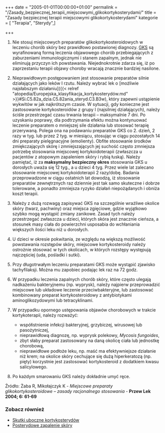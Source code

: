 +++
date = "2005-01-01T00:00:00+01:00"
permalink = "/Zasady_bezpiecznej_terapii_miejscowymi_glikokortykosterydami/"
title = "Zasady bezpiecznej terapii miejscowymi glikokortykosterydami"
kategorie = [ "Terapia", "Sterydy",]

+++

1.  Nie stosuj miejscowych preparatów glikokortykosteroidowych w leczeniu chorób skóry bez prawidłowo postawionej diagnozy. [GKS](/atopedia/Kortykosterydy) są wyrafinowaną formą leczenia objawowego chorób przebiegających z zaburzeniami immunologicznymi i stanem zapalnym, jednak nie eliminują przyczyn ich powstawania. Niejednokrotnie zdarza się, iż po zaprzestaniu terapii objawy choroby wracają znacznie bardziej nasilone.
2.  Nieprawidłowym postępowaniem jest stosowanie preparatów silnie działających jako leków I rzutu. Należy wybrać lek o [możliwie najsłabszym działaniu]({{< relref "atopedia/Europejska_klasyfikacja_kortykosterydów.md" >}}#Si.C5.82a_dzia.C5.82ania_steryd.C3.B3w), który zapewni ustąpienie wykwitów w jak najkrótszym czasie. W sytuacji, gdy konieczne jest zastosowanie kortykosteroidów z grupy I (najsilniej działających), należy ściśle przestrzegać czasu trwania terapii – maksymalnie 7 dni. Po uzyskaniu poprawy, dla podtrzymania efektu można kontynuować leczenie preparatem o mniejszej sile działania lub stosować terapię przerywaną. Polega ona na podawaniu preparatów GKS co 2. dzień, 2 razy w tyg. lub przez 2 tyg. w miesiącu, stosując w ciągu pozostałych 14 dni preparaty pielęgnacyjne (emolienty). Obfite stosowanie środków zmiękczających skórę i zmniejszających jej suchość często zmniejsza potrzebę stosowania miejscowej kortykoidoterapii (zwłaszcza u pacjentów z atopowym zapaleniem skóry i rybią łuską). Należy pamiętać, iż za **maksymalny bezpieczny okres** stosowania GKS u dorosłych uważa się 12 tyg., a u dzieci 4 tyg. Przez wiele lat zalecano stosowanie miejscowej kortykoidoterapii 2 razy/dobę. Badania przeprowadzone w ciągu ostatnich lat dowodzą, iż stosowanie preparatów zewnętrznych raz dziennie jest tak samo skuteczne i dobrze tolerowane, a ponadto zmniejsza ryzyko działań niepożądanych i obniża koszt terapii.
3.  Należy z dużą rozwagą zapisywać GKS na szczególnie wrażliwe okolice skóry (twarz, pachwiny) oraz miejsca zgięciowe, gdzie wyjątkowo szybko mogą wystąpić zmiany zanikowe. Zasad tych należy przestrzegać zwłaszcza u dzieci, których skóra jest znacznie cieńsza, a stosunek masy ciała do powierzchni usposabia do wchłaniania większych ilości leku niż u dorosłych.
4.  U dzieci w okresie pokwitania, ze względu na większą możliwość powstawania rozstępów skóry, miejscowe kortykosteroidy należy ostrożnie stosować w tych okolicach, w których rozstępy występują najczęściej (uda, pośladki i sutki).
5.  Przy długotrwałym leczeniu preparatami GKS może wystąpić zjawisko tachyfilaksji. Można mu zapobiec podając lek raz na 72 godz.
6.  W przypadku leczenia zapalnych chorób skóry, które często ulegają nadkażeniu bakteryjnemu (np. wyprysk), należy najpierw przeprowadzić miejscowe lub układowe leczenie przeciwbakteryjne, lub zastosować kombinowany preparat kortykosteroidowy z antybiotykami aminoglikozydowymi lub tetracyklinami.
7.  W przypadku opornego ustępowania objawów chorobowych w trakcie kortykoterapii, należy rozważyć:
    -   współistnienie infekcji bakteryjnej, grzybiczej, wirusowej lub pasożytniczej,
    -   nieprawidłową diagnozę, np. wyprysk polekowy, *Mycosis fungoides*,
    -   zbyt słaby preparat zastosowany na daną okolicę ciała lub jednostkę chorobową,
    -   nieprawidłowe podłoże leku, np. maść ma efektywniejsze działanie niż krem; na okolice skóry cechujące się dużą hiperkeratozą (np. pięty) korzystnie jest zastosować kortykosteroid z dodatkiem kwasu salicylowego.

8.  Po każdym smarowaniu GKS należy dokładnie umyć ręce.

Źródło: Żaba R, Mikołajczyk K - *Miejscowe preparaty glikokortykosteroidowe – zasady racjonalnego stosowania* - **Przew Lek 2004; 6: 61-69**

### Zobacz również

-   [Skutki uboczne kortykosterydów](/atopedia/Skutki_uboczne_kortykosterydów)
-   [Posterydowe zapalenie skóry](/atopedia/Posterydowe_zapalenie_skóry)

